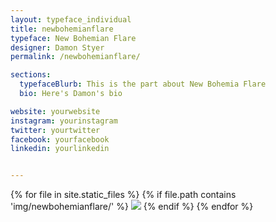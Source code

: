 ```yaml
---
layout: typeface_individual
title: newbohemianflare
typeface: New Bohemian Flare
designer: Damon Styer
permalink: /newbohemianflare/

sections:
  typefaceBlurb: This is the part about New Bohemia Flare
  bio: Here's Damon's bio

website: yourwebsite
instagram: yourinstagram
twitter: yourtwitter
facebook: yourfacebook
linkedin: yourlinkedin


---
```


<div class="typeface__images">
{% for file in site.static_files %}
  {% if file.path contains 'img/newbohemianflare/' %}
    <img src="{{ file.path }}" />
  {% endif %}
{% endfor %}
</div>
